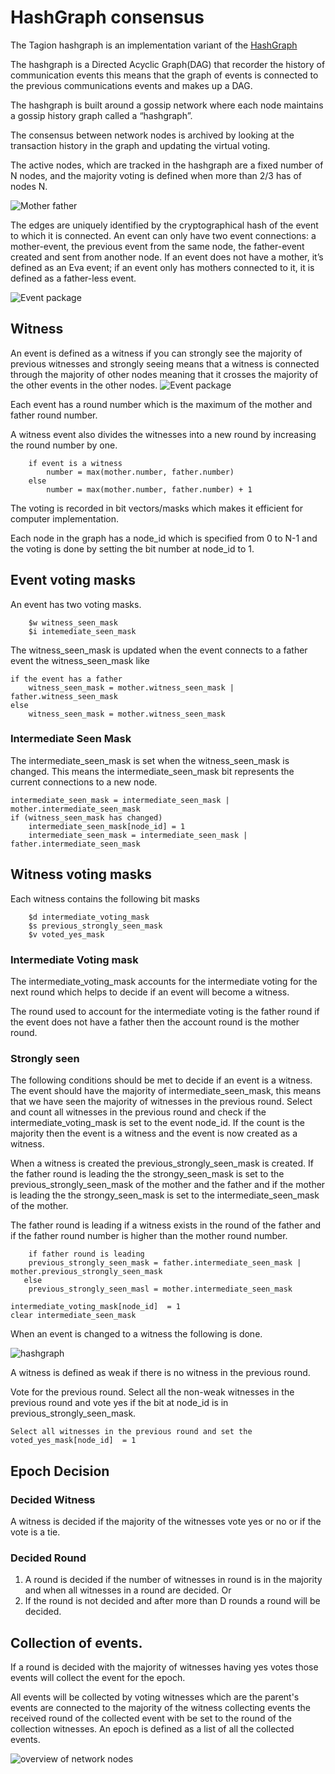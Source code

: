 # HashGraph consensus

The Tagion hashgraph is an implementation variant of the [HashGraph](https://www.swirlds.com/downloads/SWIRLDS-TR-2016-01.pdf)


The hashgraph is a Directed Acyclic Graph(DAG) that recorder the history of communication events this means that the graph of events is connected to the previous communications events and makes up a DAG.

The hashgraph is built around a gossip network where each node maintains a gossip history graph called a “hashgraph”.

The consensus between network nodes is archived by looking at the transaction history in the graph and updating the virtual voting.

The active nodes, which are tracked in the hashgraph are a fixed number of N nodes, and the majority voting is defined when more than 2/3 has of nodes N.

![Mother father](/figs/mother_father.svg)

The edges are uniquely identified by the cryptographical hash of the event to which it is connected. An event can only have two event connections: a mother-event, the previous event from the same node, the father-event created and sent from another node.
If an event does not have a mother, it’s defined as an Eva event; if an event only has mothers connected to it, it is defined as a father-less event.

![Event package](/figs/event_package.excalidraw.svg)


## Witness
An event is defined as a witness if you can strongly see the majority of previous witnesses and strongly seeing means that a witness is connected through the majority of other nodes meaning that it crosses the majority of the other events in the other nodes.
![Event package](/figs/strongly_seen.excalidraw.svg)

Each event has a round number which is the maximum of the mother and father round number.

A witness event also divides the witnesses into a new round by increasing the round number by one.
```
    if event is a witness
        number = max(mother.number, father.number)
    else 
        number = max(mother.number, father.number) + 1
```

The voting is recorded in bit vectors/masks which makes it efficient for computer implementation.

Each node in the graph has a node_id which is specified from 0 to N-1 and the voting is done by setting the bit number at node_id to 1. 

## Event voting masks
An event has two voting masks.
```
    $w witness_seen_mask
    $i intemediate_seen_mask
```

The witness_seen_mask is updated when the event connects to a father event the witness_seen_mask like
```
if the event has a father
    witness_seen_mask = mother.witness_seen_mask | father.witness_seen_mask
else
    witness_seen_mask = mother.witness_seen_mask
```

### Intermediate Seen Mask
The intermediate_seen_mask is set when the witness_seen_mask is changed.
This means the intermediate_seen_mask bit represents the current connections to a new node. 
```
intermediate_seen_mask = intermediate_seen_mask | mother.intermediate_seen_mask
if (witness_seen_mask has changed) 
    intermediate_seen_mask[node_id] = 1
    intermediate_seen_mask = intermediate_seen_mask | father.intermediate_seen_mask

```

## Witness voting masks
Each witness contains the following bit masks
```
    $d intermediate_voting_mask
    $s previous_strongly_seen_mask
    $v voted_yes_mask
```

### Intermediate Voting mask
The intermediate_voting_mask accounts for the intermediate voting for the next round which helps to decide if an event will become a witness.

The round used to account for the intermediate voting is the father round if the event does not have a father then the account round is the mother round.
### Strongly seen


The following conditions should be met to decide if an event is a witness.
The event should have the majority of intermediate_seen_mask,
this means that we have seen the majority of witnesses in the previous round.
Select and count all witnesses in the previous round and check if the intermediate_voting_mask is set to the event node_id.
If the count is the majority then the event is a witness and the event is now created as a witness.

When a witness is created the previous_strongly_seen_mask is created.
If the father round is leading the the strongy_seen_mask is set to the previous_strongly_seen_mask of the mother and the father and if the mother is leading the the strongy_seen_mask is set to the intermediate_seen_mask of the mother.

The father round is leading if a witness exists in the round of the father and if the father round number is higher than the mother round number.
```
    if father round is leading
	previous_strongly_seen_mask = father.intermediate_seen_mask | mother.previous_strongly_seen_mask
   else 
	previous_strongly_seen_masl = mother.intermediate_seen_mask

intermediate_voting_mask[node_id]  = 1
clear intermediate_seen_mask
```

When an event is changed to a witness the following is done.

![hashgraph](/figs/hashgraph.svg)

A witness is defined as weak if there is no witness in the previous round.
 
Vote for the previous round.
Select all the non-weak witnesses in the previous round and vote yes if the bit at node_id is in  previous_strongly_seen_mask.
```
Select all witnesses in the previous round and set the voted_yes_mask[node_id]  = 1
```

## Epoch Decision

### Decided Witness
A witness is decided if the majority of the witnesses vote yes or no or if the vote is a tie.

### Decided Round 

1. A round is decided if the number of witnesses in round is in the majority and
when all witnesses in a round are decided.
Or
2. If the round is not decided and after more than D rounds a round will be decided.
 
## Collection of events.
If a round is decided with the majority of witnesses having yes votes those events will collect the event for the epoch.

All events will be collected by voting witnesses which are the parent's events are connected to the majority of the witness collecting events the received round of the collected event with be set to the round of the collection witnesses.
An epoch is defined as a list of all the collected events.

![overview of network nodes](/figs/hashgraph_event_sample.svg)


